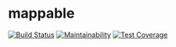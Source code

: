 # mappable

[![Build Status](https://travis-ci.org/dougyouch/mappable.svg?branch=master)](https://travis-ci.org/dougyouch/mappable)
[![Maintainability](https://api.codeclimate.com/v1/badges/ac5801c8775694186c58/maintainability)](https://codeclimate.com/github/dougyouch/mappable/maintainability)
[![Test Coverage](https://api.codeclimate.com/v1/badges/ac5801c8775694186c58/test_coverage)](https://codeclimate.com/github/dougyouch/mappable/test_coverage)
